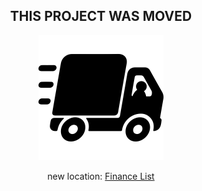 <center>

  <h2>THIS PROJECT WAS MOVED</h2> 

  <img alt="home" src="github/truck.png">

new location: [Finance List](https://github.com/VictorGabrielMS/finance_list)

</center>
